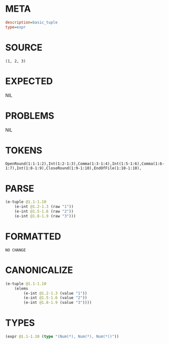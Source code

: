 # META
~~~ini
description=basic_tuple
type=expr
~~~
# SOURCE
~~~roc
(1, 2, 3)
~~~
# EXPECTED
NIL
# PROBLEMS
NIL
# TOKENS
~~~zig
OpenRound(1:1-1:2),Int(1:2-1:3),Comma(1:3-1:4),Int(1:5-1:6),Comma(1:6-1:7),Int(1:8-1:9),CloseRound(1:9-1:10),EndOfFile(1:10-1:10),
~~~
# PARSE
~~~clojure
(e-tuple @1.1-1.10
	(e-int @1.2-1.3 (raw "1"))
	(e-int @1.5-1.6 (raw "2"))
	(e-int @1.8-1.9 (raw "3")))
~~~
# FORMATTED
~~~roc
NO CHANGE
~~~
# CANONICALIZE
~~~clojure
(e-tuple @1.1-1.10
	(elems
		(e-int @1.2-1.3 (value "1"))
		(e-int @1.5-1.6 (value "2"))
		(e-int @1.8-1.9 (value "3"))))
~~~
# TYPES
~~~clojure
(expr @1.1-1.10 (type "(Num(*), Num(*), Num(*))"))
~~~
